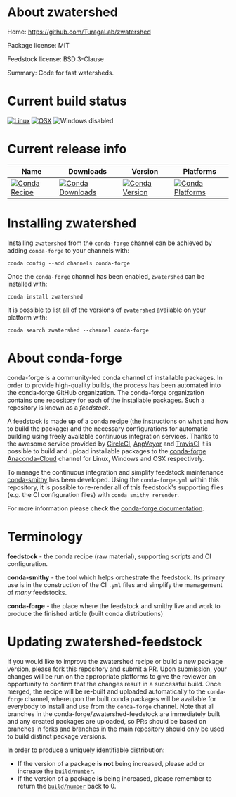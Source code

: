 About zwatershed
================

Home: https://github.com/TuragaLab/zwatershed

Package license: MIT

Feedstock license: BSD 3-Clause

Summary: Code for fast watersheds.



Current build status
====================

[![Linux](https://img.shields.io/circleci/project/github/conda-forge/zwatershed-feedstock/master.svg?label=Linux)](https://circleci.com/gh/conda-forge/zwatershed-feedstock)
[![OSX](https://img.shields.io/travis/conda-forge/zwatershed-feedstock/master.svg?label=macOS)](https://travis-ci.org/conda-forge/zwatershed-feedstock)
![Windows disabled](https://img.shields.io/badge/Windows-disabled-lightgrey.svg)

Current release info
====================

| Name | Downloads | Version | Platforms |
| --- | --- | --- | --- |
| [![Conda Recipe](https://img.shields.io/badge/recipe-zwatershed-green.svg)](https://anaconda.org/conda-forge/zwatershed) | [![Conda Downloads](https://img.shields.io/conda/dn/conda-forge/zwatershed.svg)](https://anaconda.org/conda-forge/zwatershed) | [![Conda Version](https://img.shields.io/conda/vn/conda-forge/zwatershed.svg)](https://anaconda.org/conda-forge/zwatershed) | [![Conda Platforms](https://img.shields.io/conda/pn/conda-forge/zwatershed.svg)](https://anaconda.org/conda-forge/zwatershed) |

Installing zwatershed
=====================

Installing `zwatershed` from the `conda-forge` channel can be achieved by adding `conda-forge` to your channels with:

```
conda config --add channels conda-forge
```

Once the `conda-forge` channel has been enabled, `zwatershed` can be installed with:

```
conda install zwatershed
```

It is possible to list all of the versions of `zwatershed` available on your platform with:

```
conda search zwatershed --channel conda-forge
```


About conda-forge
=================

conda-forge is a community-led conda channel of installable packages.
In order to provide high-quality builds, the process has been automated into the
conda-forge GitHub organization. The conda-forge organization contains one repository
for each of the installable packages. Such a repository is known as a *feedstock*.

A feedstock is made up of a conda recipe (the instructions on what and how to build
the package) and the necessary configurations for automatic building using freely
available continuous integration services. Thanks to the awesome service provided by
[CircleCI](https://circleci.com/), [AppVeyor](http://www.appveyor.com/)
and [TravisCI](https://travis-ci.org/) it is possible to build and upload installable
packages to the [conda-forge](https://anaconda.org/conda-forge)
[Anaconda-Cloud](http://docs.anaconda.org/) channel for Linux, Windows and OSX respectively.

To manage the continuous integration and simplify feedstock maintenance
[conda-smithy](http://github.com/conda-forge/conda-smithy) has been developed.
Using the ``conda-forge.yml`` within this repository, it is possible to re-render all of
this feedstock's supporting files (e.g. the CI configuration files) with ``conda smithy rerender``.

For more information please check the [conda-forge documentation](https://conda-forge.org/docs/).

Terminology
===========

**feedstock** - the conda recipe (raw material), supporting scripts and CI configuration.

**conda-smithy** - the tool which helps orchestrate the feedstock.
                   Its primary use is in the construction of the CI ``.yml`` files
                   and simplify the management of *many* feedstocks.

**conda-forge** - the place where the feedstock and smithy live and work to
                  produce the finished article (built conda distributions)


Updating zwatershed-feedstock
=============================

If you would like to improve the zwatershed recipe or build a new
package version, please fork this repository and submit a PR. Upon submission,
your changes will be run on the appropriate platforms to give the reviewer an
opportunity to confirm that the changes result in a successful build. Once
merged, the recipe will be re-built and uploaded automatically to the
`conda-forge` channel, whereupon the built conda packages will be available for
everybody to install and use from the `conda-forge` channel.
Note that all branches in the conda-forge/zwatershed-feedstock are
immediately built and any created packages are uploaded, so PRs should be based
on branches in forks and branches in the main repository should only be used to
build distinct package versions.

In order to produce a uniquely identifiable distribution:
 * If the version of a package **is not** being increased, please add or increase
   the [``build/number``](http://conda.pydata.org/docs/building/meta-yaml.html#build-number-and-string).
 * If the version of a package **is** being increased, please remember to return
   the [``build/number``](http://conda.pydata.org/docs/building/meta-yaml.html#build-number-and-string)
   back to 0.